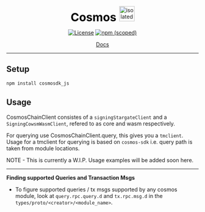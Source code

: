 <p align="center" size="20">
    <span style="color:black;font-weight:700;font-size:30px">
    Cosmos
    </span> 
    <img src="https://www.computerhope.com/jargon/j/javascript.png" alt="isolated" width="40"/>
</p>
<p align="center">
    <a href="https://opensource.org/licenses/Apache-2.0"><img alt="License" src="https://img.shields.io/badge/License-Apache_2.0-blue.svg"></a>
    <a href="https://www.npmjs.com/package/persistenceonejs"><img alt="npm (scoped)" src="https://img.shields.io/npm/v/persistenceonejs.svg"> </a>
</p>

<p align="center">
    <a href="https://cosmos.github.io/cosmjs/latest/stargate/index.html">Docs</a>
</p>

---

## Setup

```sh
npm install cosmosdk_js
```

## Usage

CosmosChainClient consistes of a `signingStargateClient` and a
`SigningCowsmWasmClient`, refered to as core and wasm respectively.

For querying use CosmosChainClient.query, this gives you a `tmclient`. Usage for
a tmclient for querying is based on `cosmos-sdk` i.e. query path is taken from
module locations.


NOTE - This is currently a W.I.P. Usage examples will be added soon here. 

-------------------------------

**Finding supported Queries and Transaction Msgs**

- To figure supported queries / tx msgs supported by any cosmos module, look at `query.rpc.query.d` and `tx.rpc.msg.d` in the `types/proto/<creator>/<module_name>`.
